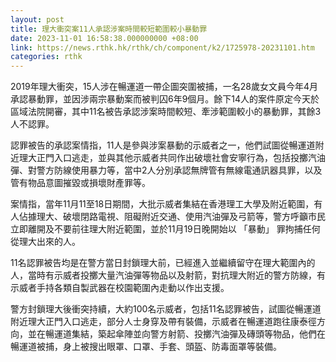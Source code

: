 ```yaml
---
layout: post
title: 理大衝突案11人承認涉案時間較短範圍較小暴動罪
date: 2023-11-01 16:58:38.000000000 +08:00
link: https://news.rthk.hk/rthk/ch/component/k2/1725978-20231101.htm
categories: rthk
---
```


2019年理大衝突，15人涉在暢運道一帶企圖突圍被捕，一名28歲女文員今年4月承認暴動罪，並因涉兩宗暴動案而被判囚6年9個月。餘下14人的案件原定今天於區域法院開審，其中11名被告承認涉案時間較短、牽涉範圍較小的暴動罪，其餘3人不認罪。

認罪被告的承認案情指，11人是參與涉案暴動的示威者之一，他們試圖從暢運道附近理大正門入口逃走，並與其他示威者共同作出破壞社會安寧行為，包括投擲汽油彈、對警方防線使用暴力等，當中2人分別承認無牌管有無線電通訊器具罪，以及管有物品意圖摧毀或損壞財產罪等。

案情指，當年11月11至18日期間，大批示威者集結在香港理工大學及附近範圍，有人佔據理大、破壞閉路電視、阻礙附近交通、使用汽油彈及弓箭等，警方呼籲市民立即離開及不要前往理大附近範圍，並於11月19日晚開始以 「暴動」 罪拘捕任何從理大出來的人。

11名認罪被告均是在警方當日封鎖理大前，已經進入並繼續留守在理大範圍內的人，當時有示威者投擲大量汽油彈等物品以及射箭，對抗理大附近的警方防線，有示威者手持各類自製武器在校園範圍內走動以作出支援。

警方封鎖理大後衝突持續，大約100名示威者，包括11名認罪被告，試圖從暢運道附近理大正門入口逃走，部分人士身穿及帶有裝備，示威者在暢運道跑往康泰徑方向，並在暢運道集結，築起傘陣並向警方射箭、投擲汽油彈及磚頭等物品，他們在暢運道被捕，身上被搜出眼罩、口罩、手套、頭盔、防毒面罩等裝備。
